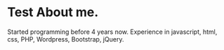# Test About me.

Started programming before 4 years now. Experience in javascript, html, css, PHP, Wordpress, Bootstrap, jQuery.
